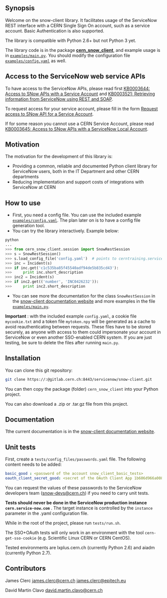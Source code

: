 ## Synopsis
Welcome on the snow-client library. It facilitates usage of the ServiceNow REST interface with a CERN Single Sign On account, such as a service account. Basic Authentication is also supported.

The library is compatible with Python 2.6+ but not Python 3 yet.

The library code is in the package [**cern_snow_client**](cern_snow_client), and example usage is in [`examples/main.py`](examples/main.py). You should modify the configuration file [`examples/config.yaml`](examples/config.yaml) as well.

## Access to the ServiceNow web service APIs
To have access to the ServiceNow APIs, please read first [KB0003644: Access to SNow APIs with a Service Account](https://cern.service-now.com/service-portal/article.do?n=KB0003644) and [KB0003521: Retrieving information from ServiceNow using REST and SOAP](https://cern.service-now.com/service-portal/article.do?n=KB0003521).

To request access for your service account, please fill in the form [Request access to SNow API for a Service Account](https://cern.service-now.com/service-portal/report-ticket.do?name=snow-api-access&se=servicenow-application-support).

If for some reason you cannot use a CERN Service Account, please read [KB0003645: Access to SNow APIs with a ServiceNow Local Account](https://cern.service-now.com/service-portal/article.do?n=KB0003645).

## Motivation
The motivation for the development of this library is:
* Providing a common, reliable and documented Python client library for ServiceNow users, both in the IT Department and other CERN departments
* Reducing implementation and support costs of integrations with ServiceNow at CERN

## How to use

 * First, you need a config file. You can use the included example [`examples/config.yaml`](examples/config.yaml). The plan later on is to have a config file generation tool.
 * You can try the library interactively. Example below:

``` python
python
...
>>> from cern_snow_client.session import SnowRestSession
>>> s = SnowRestSession()
>>> s.load_config_file('config.yaml')  # points to cerntraining.service-now.com
>>> inc = Incident(s)
>>> if inc.get('c1c535ba85f45540adf94de5b835cd43'):
>>>     print inc.short_description
>>> inc2 = Incident(s)
>>> if inc2.get(('number', 'INC0426232')):
>>>     print inc2.short_description
```

 * You can see more the documentation for the class `SnowRestSession` in the [snow-client documentation website](https://snow-client-docs.web.cern.ch/snow-client-docs/cern_snow_client.html) and more examples in the file [`examples/main.py`](examples/main.py).

 
**Important** : with the included example `config.yaml`, a cookie file `mycookie.txt` and a token file `mytoken.npy` will be generated as a cache to avoid reauthenticating between requests. These files have to be stored securely, as anyone with access to them could impersonate your account in ServiceNow or even another SSO-enabled CERN system. If you are just testing, be sure to delete the files after running `main.py`.

## Installation

You can clone this git repository:
``` bash
git clone https://:@gitlab.cern.ch:8443/servicenow/snow-client.git
```

You can then copy the package (folder) `cern_snow_client` into your Python project.

You can also download a .zip or .tar.gz file from this project.

## Documentation

Tthe current documentation is in the [snow-client documentation website](https://snow-client-docs.web.cern.ch/snow-client-docs/cern_snow_client.html).

## Unit tests

First, create a `tests/config_files/passwords.yaml` file. The following content needs to be added:
``` yaml
basic_good : <password of the account snow_client_basic_tests>
oauth_client_secret_good: <secret of the OAuth Client App 1b606d966a008380d686014a4cc61e42>
```
You can request the values of these passwords to the ServiceNow developers team (snow-devs@cern.ch) if you need to carry unit tests.

**Tests should never be done in the ServiceNow production instance `cern.service-now.com`** . The target instance is controlled by the `instance` parameter in the .yaml configuration file.

While in the root of the project, please run `tests/run.sh`.

The SSO+OAuth tests will only work in an environment with the tool `cern-get-sso-cookie` (e.g. Scientific Linux CERN or CERN CentOS).

Tested environments are lxplus.cern.ch (currently Python 2.6) and aiadm (currently Python 2.7).


## Contributors

James Clerc	james.clerc@cern.ch james.clerc@epitech.eu

David Martin Clavo david.martin.clavo@cern.ch